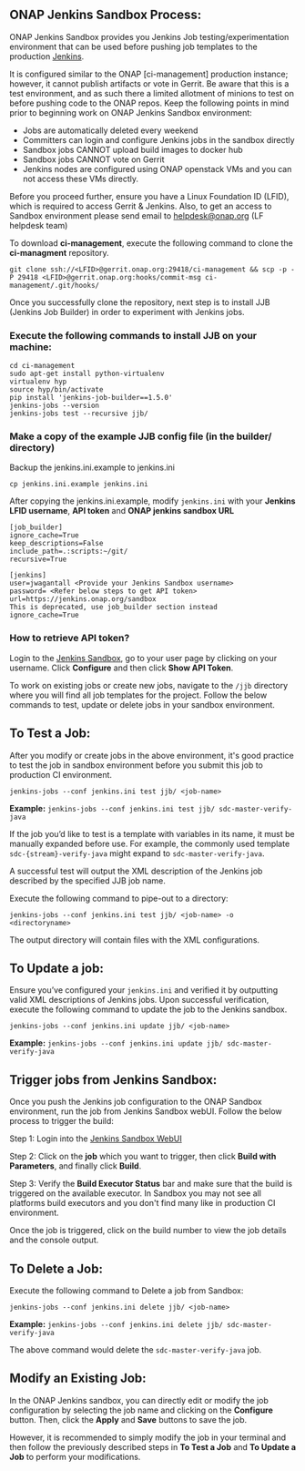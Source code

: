 ## ONAP Jenkins Sandbox Process:

ONAP Jenkins Sandbox provides you Jenkins Job testing/experimentation environment
that can be used before pushing job templates to the production
[Jenkins](https://jenkins.onap.org).

It is configured similar to the ONAP [ci-management] production instance;
however, it cannot publish artifacts or vote in Gerrit. Be aware that this is a
test environment, and as such there a limited allotment of minions to test on
before pushing code to the ONAP repos.
Keep the following points in mind prior to beginning work on ONAP Jenkins Sandbox
environment:

- Jobs are automatically deleted every weekend
- Committers can login and configure Jenkins jobs in the sandbox directly
- Sandbox jobs CANNOT upload build images to docker hub
- Sandbox jobs CANNOT vote on Gerrit
- Jenkins nodes are configured using ONAP openstack VMs and you can not access
  these VMs directly.

Before you proceed further, ensure you have a Linux Foundation ID (LFID), which is
required to access Gerrit & Jenkins. Also, to get an access to Sandbox environment
please send email to helpdesk@onap.org (LF helpdesk team)

To download **ci-management**, execute the following command to clone the
**ci-managment** repository.

`git clone ssh://<LFID>@gerrit.onap.org:29418/ci-management && scp -p -P 29418 <LFID>@gerrit.onap.org:hooks/commit-msg ci-management/.git/hooks/`

Once you successfully clone the repository, next step is to install JJB
(Jenkins Job Builder) in order to experiment with Jenkins jobs.

### Execute the following commands to install JJB on your machine:

```
cd ci-management
sudo apt-get install python-virtualenv
virtualenv hyp
source hyp/bin/activate
pip install 'jenkins-job-builder==1.5.0'
jenkins-jobs --version
jenkins-jobs test --recursive jjb/
```

### Make a copy of the example JJB config file (in the builder/ directory)

Backup the jenkins.ini.example to jenkins.ini

`cp jenkins.ini.example jenkins.ini`

After copying the jenkins.ini.example, modify `jenkins.ini` with your
**Jenkins LFID username**, **API token** and **ONAP jenkins sandbox URL**

```
[job_builder]
ignore_cache=True
keep_descriptions=False
include_path=.:scripts:~/git/
recursive=True

[jenkins]
user=jwagantall <Provide your Jenkins Sandbox username>
password= <Refer below steps to get API token>
url=https://jenkins.onap.org/sandbox
This is deprecated, use job_builder section instead
ignore_cache=True
```
### How to retrieve API token?
Login to the [Jenkins Sandbox](https://jenkins.onap.org/sandbox/), go to your user
page by clicking on your username. Click **Configure** and then click **Show API Token**.

To work on existing jobs or create new jobs, navigate to the `/jjb` directory where you
will find all job templates for the project.  Follow the below commands to test,
update or delete jobs in your sandbox environment.

## To Test a Job:

After you modify or create jobs in the above environment, it's good practice
to test the job in sandbox environment before you submit this job to production CI environment.

`jenkins-jobs --conf jenkins.ini test jjb/ <job-name>`

**Example:** `jenkins-jobs --conf jenkins.ini test jjb/ sdc-master-verify-java`

If the job you’d like to test is a template with variables in its name, it must be
manually expanded before use. For example, the commonly used template `sdc-{stream}-verify-java`
might expand to `sdc-master-verify-java`.

A successful test will output the XML description of the Jenkins job described by the
specified JJB job name.

Execute the following command to pipe-out to a directory:

`jenkins-jobs --conf jenkins.ini test jjb/ <job-name> -o <directoryname>`

The output directory will contain files with the XML configurations.

## To Update a job:

Ensure you’ve configured your `jenkins.ini` and verified it by
outputting valid XML descriptions of Jenkins jobs. Upon successful
verification, execute the following command to update the job to the
Jenkins sandbox.

`jenkins-jobs --conf jenkins.ini update jjb/ <job-name>`

**Example:** `jenkins-jobs --conf jenkins.ini update jjb/ sdc-master-verify-java`

## Trigger jobs from Jenkins Sandbox:

Once you push the Jenkins job configuration to the ONAP Sandbox environment,
run the job from Jenkins Sandbox webUI. Follow the below process to trigger the build:

Step 1: Login into the [Jenkins Sandbox WebUI](https://jenkins.onap.org/sandbox/)

Step 2: Click on the **job** which you want to trigger, then click
**Build with Parameters**, and finally click **Build**.

Step 3: Verify the **Build Executor Status** bar and make sure that the build is triggered
on the available executor. In Sandbox you may not see all platforms build executors and
you don't find many like in production CI environment.

Once the job is triggered, click on the build number to view the job
details and the console output.

## To Delete a Job:

Execute the following command to Delete a job from Sandbox:

`jenkins-jobs --conf jenkins.ini delete jjb/ <job-name>`

**Example:** `jenkins-jobs --conf jenkins.ini delete jjb/ sdc-master-verify-java`

The above command would delete the `sdc-master-verify-java` job.

## Modify an Existing Job:

In the ONAP Jenkins sandbox, you can directly edit or modify the job configuration
by selecting the job name and clicking on the **Configure** button. Then, click the
**Apply** and **Save** buttons to save the job.

However, it is recommended to simply modify the job in your terminal and then follow
the previously described steps in **To Test a Job** and **To Update a Job** to perform
your modifications.
